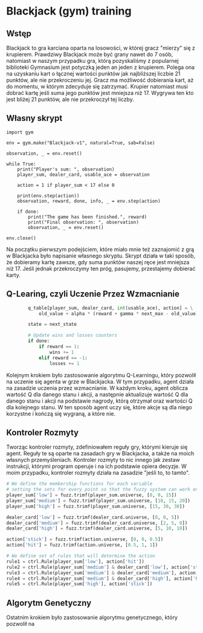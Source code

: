 # Blackjack (gym) training

## Wstęp

Blackjack to gra karciana oparta na losowości, w której gracz "mierzy" się z krupierem.
Prawdziwy Blackjack może być grany nawet do 7 osób, natomiast w naszym przypadku gra, którą
pozyskaliśmy z popularnej biblioteki Gymnasium jest potyczką jeden an jeden z krupierem.
Polega ona na uzyskaniu kart o łącznej wartości punktów jak najbliższej liczbie 21 punktów, ale nie przekroczeniu jej.
Gracz ma możliwość dobierania kart, aż do momentu, w którym zdecyduje się zatrzymać.
Krupier natomiast musi dobrać kartę jeśli suma jego punktów jest mniejsza niż 17.
Wygrywa ten kto jest bliżej 21 punktów, ale nie przekroczył tej liczby.

## Własny skrypt

```python3
import gym

env = gym.make("Blackjack-v1", natural=True, sab=False)

observation, _ = env.reset()

while True:
    print("Player's sum: ", observation)
    player_sum, dealer_card, usable_ace = observation

    action = 1 if player_sum < 17 else 0

    print(env.step(action))
    observation, reward, done, info, _ = env.step(action)

    if done:
        print("The game has been finished.", reward)
        print("Final observation: ", observation)
        observation, _ = env.reset()

env.close()
```

Na początku pierwszym podejściem, które miało mnie też zaznajomić
z grą w Blackjacka było napisanie własnego skryptu. Skrypt działa w taki sposób, że
dobieramy kartę zawsze, gdy suma punktów naszej ręce jest mniejsza niż 17. Jeśli jednak
przekroczymy ten próg, pasujemy, przestajemy dobierać karty.

## Q-Learing, czyli Uczenie Przez Wzmacnianie

```python
        q_table[player_sum, dealer_card, int(usable_ace), action] = \
            old_value + alpha * (reward + gamma * next_max - old_value)

        state = next_state

        # Update wins and losses counters
        if done:
            if reward == 1:
                wins += 1
            elif reward == -1:
                losses += 1
```

Kolejnym krokiem było zastosowanie algorytmu Q-Learningu, który pozwolił na
uczenie się agenta w grze w Blackjacka. W tym przypadku, agent działa na zasadzie
uczenia przez wzmacnianie. W każdym kroku, agent oblicza wartość Q dla danego stanu
i akcji, a następnie aktualizuje wartość Q dla danego stanu i akcji na podstawie
nagrody, którą otrzymał oraz wartości Q dla kolejnego stanu. W ten sposób agent
uczy się, które akcje są dla niego korzystne i kończą się wygraną, a które nie.


## Kontroler Rozmyty

Tworząc kontroler rozmyty, zdefiniowałem reguły gry, którymi kieruje się agent.
Reguły te są oparte na zasadach gry w Blackjacka, a także na moich własnych przemyśleniach.
Kontroler rozmyty to nic innego jak zestaw instrukcji, którymi program operuje i na ich podstawie
opiera decyzje. W moim przypadku, kontroler rozmyty działa na zasadzie "jeśli to, to tamto".

```python
# We define the membership functions for each variable
# setting the sets for every point so that the fuzzy system can work on them
player_sum['low'] = fuzz.trimf(player_sum.universe, [0, 0, 15])
player_sum['medium'] = fuzz.trimf(player_sum.universe, [10, 15, 20])
player_sum['high'] = fuzz.trimf(player_sum.universe, [15, 30, 30])

dealer_card['low'] = fuzz.trimf(dealer_card.universe, [0, 0, 5])
dealer_card['medium'] = fuzz.trimf(dealer_card.universe, [2, 5, 8])
dealer_card['high'] = fuzz.trimf(dealer_card.universe, [5, 10, 10])

action['stick'] = fuzz.trimf(action.universe, [0, 0, 0.5])
action['hit'] = fuzz.trimf(action.universe, [0.5, 1, 1])

# We define set of rules that will determine the action
rule1 = ctrl.Rule(player_sum['low'], action['hit'])
rule2 = ctrl.Rule(player_sum['medium'] & dealer_card['low'], action['stick'])
rule3 = ctrl.Rule(player_sum['medium'] & dealer_card['medium'], action['hit'])
rule4 = ctrl.Rule(player_sum['medium'] & dealer_card['high'], action['hit'])
rule5 = ctrl.Rule(player_sum['high'], action['stick'])
```

## Algorytm Genetyczny

Ostatnim krokiem było zastosowanie algorytmu genetycznego, który pozwolił na